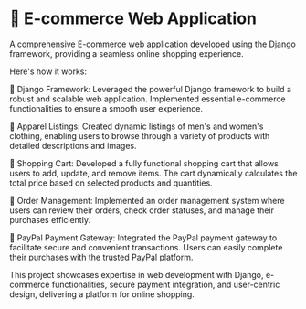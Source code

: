 # 🛒 E-commerce Web Application

A comprehensive E-commerce web application developed using the Django framework, providing a seamless online shopping experience.

Here's how it works:

🔹 Django Framework: Leveraged the powerful Django framework to build a robust and scalable web application. Implemented essential e-commerce functionalities to ensure a smooth user experience.

🔹 Apparel Listings: Created dynamic listings of men's and women's clothing, enabling users to browse through a variety of products with detailed descriptions and images.

🔹 Shopping Cart: Developed a fully functional shopping cart that allows users to add, update, and remove items. The cart dynamically calculates the total price based on selected products and quantities.

🔹 Order Management: Implemented an order management system where users can review their orders, check order statuses, and manage their purchases efficiently.

🔹 PayPal Payment Gateway: Integrated the PayPal payment gateway to facilitate secure and convenient transactions. Users can easily complete their purchases with the trusted PayPal platform.


This project showcases expertise in web development with Django, e-commerce functionalities, secure payment integration, and user-centric design, delivering a platform for online shopping.
